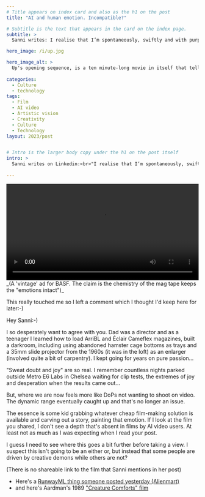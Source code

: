 ```yaml
---
# Title appears on index card and also as the h1 on the post
title: "AI and human emotion. Incompatible?"

# Subtitle is the text that appears in the card on the index page. 
subtitle: >
  Sanni writes: I realise that I’m spontaneously, swiftly and with purpose sliding into the anti AI film camp. For me, great creative is there to create feeling, something intangible and AI is not reaching those parts... I'm not so sure? Is there a clear pro/con position on AI video?

hero_image: /i/up.jpg

hero_image_alt: >
  Up's opening sequence, is a ten minute-long movie in itself that tells the story of Seventy years, that wraps itself around characterisation, and love. Also, film + emotion...
  
categories:
  - Culture
  - technology
tags:
  - Film
  - AI video
  - Artistic vision
  - Creativity
  - Culture
  - Technology
layout: 2023/post


# Intro is the larger body copy under the h1 on the post itself
intro: >
  Sanni writes on Linkedin:<br>"I realise that I’m spontaneously, swiftly and with purpose sliding into the anti AI film camp. For me, great creative is there to create feeling, something intangible and AI is not reaching those parts.<br>When I listen to my gut (and it’s always right) .. regardless of technical advances, AI generated content will never replace a human touch and the sensibility. You just know and sense there’s nothing behind those empty screens. No late night desperation, no sweat, no doubt. No joy or amazement.
  
---
```

<video style="width:100%;" controls>
  <source src="/I/BASF30s-480p.mp4" type="video/mp4">
  Your browser does not support the video tag.
</video>
_(A 'vintage' ad for BASF. The claim is the chemistry of the mag tape keeps the "emotions intact")_

This really touched me so I left a comment which I thought I'd keep here for later:-)

Hey Sanni:-) 

I so desperately want to agree with you. Dad was a director and as a teenager I learned how to load ArriBL and Éclair Cameflex magazines, built a darkroom, including using abandoned hamster cage bottoms as trays and a 35mm slide projector from the 1960s (it was in the loft) as an enlarger (involved quite a bit of carpentry). I kept going for years on pure passion...

"Sweat doubt and joy" are so real. I remember countless nights parked outside Metro E6 Labs in Chelsea waiting for clip tests, the extremes of joy and desperation when the results came out...

But, where we are now feels more like DoPs not wanting to shoot on video. The dynamic range eventually caught up and that's no longer an issue. 

The essence is some kid grabbing whatever cheap film-making solution is available and carving out a story, painting that emotion. If I look at the film you shared, I don't see a depth that's absent in films by AI video users. At least not as much as I was expecting when I read your post. 

I guess I need to see where this goes a bit further before taking a view. I suspect this isn't going to be an either or, but instead that some people are driven by creative demons while others are not?

(There is no shareable link to the film that Sanni mentions in her post)

- Here's a [RunwayML thing someone posted yesterday (Alienmart)](https://youtu.be/Q0CasF8mPzI?feature=shared)
- and here's Aardman's 1989 ["Creature Comforts" film](https://youtu.be/DW3oMeXQoc0?feature=shared)



